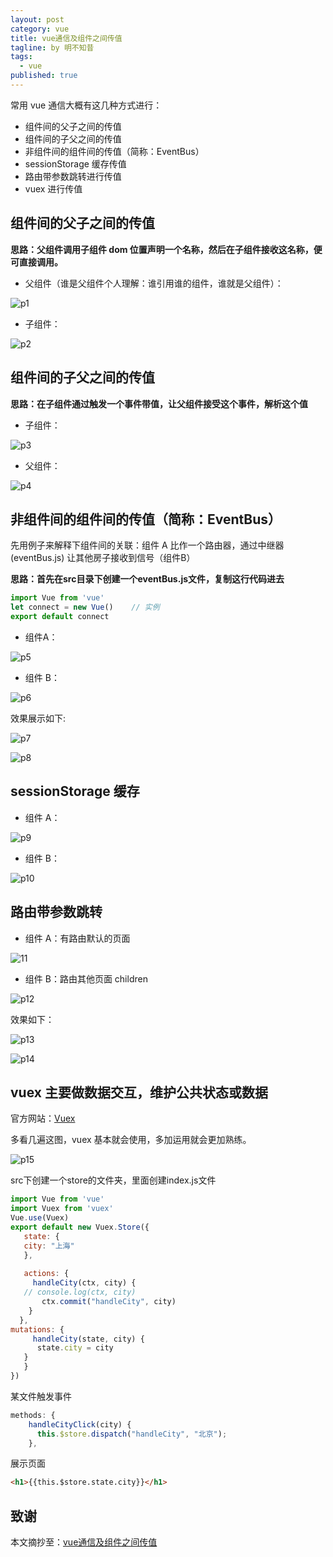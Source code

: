 ```yaml
---
layout: post
category: vue
title: vue通信及组件之间传值
tagline: by 明不知昔
tags: 
  - vue
published: true
---
```


常用 vue 通信大概有这几种方式进行：

- 组件间的父子之间的传值
- 组件间的子父之间的传值
- 非组件间的组件间的传值（简称：EventBus）
- sessionStorage 缓存传值
- 路由带参数跳转进行传值
- vuex 进行传值

<!--more-->

##  组件间的父子之间的传值

**思路：父组件调用子组件 dom 位置声明一个名称，然后在子组件接收这名称，便可直接调用。**

- 父组件（谁是父组件个人理解：谁引用谁的组件，谁就是父组件）：

![p1](https://camo.githubusercontent.com/26efadf3709bf05d062a790d02a8f31b89b96956/68747470733a2f2f75706c6f61642d696d616765732e6a69616e7368752e696f2f75706c6f61645f696d616765732f363230363931312d623332323530363632333533643435632e706e673f696d6167654d6f6772322f6175746f2d6f7269656e742f7374726970253743696d61676556696577322f322f772f31323430)

- 子组件：

![p2](https://camo.githubusercontent.com/54e8d2819fd0b54b8671df94969cd12b8a6937b0/68747470733a2f2f75706c6f61642d696d616765732e6a69616e7368752e696f2f75706c6f61645f696d616765732f363230363931312d333837363963363235363665386662352e706e673f696d6167654d6f6772322f6175746f2d6f7269656e742f7374726970253743696d61676556696577322f322f772f31323430)



## 组件间的子父之间的传值

**思路：在子组件通过触发一个事件带值，让父组件接受这个事件，解析这个值**

- 子组件：

![p3](https://camo.githubusercontent.com/3c3bfbaa2ea0e746a508b89bf455f83bef5ad316/68747470733a2f2f75706c6f61642d696d616765732e6a69616e7368752e696f2f75706c6f61645f696d616765732f363230363931312d353638643934306335376666373063312e706e673f696d6167654d6f6772322f6175746f2d6f7269656e742f7374726970253743696d61676556696577322f322f772f31323430)

- 父组件：

![p4](https://camo.githubusercontent.com/c859749eec1c72eedaaca0607b162fbdc07c4938/68747470733a2f2f75706c6f61642d696d616765732e6a69616e7368752e696f2f75706c6f61645f696d616765732f363230363931312d343964653533376232656662376536342e706e673f696d6167654d6f6772322f6175746f2d6f7269656e742f7374726970253743696d61676556696577322f322f772f31323430)



## 非组件间的组件间的传值（简称：EventBus）

先用例子来解释下组件间的关联：组件 A 比作一个路由器，通过中继器 (eventBus.js) 让其他房子接收到信号（组件B）

**思路：首先在src目录下创建一个eventBus.js文件，复制这行代码进去**

``` js
import Vue from 'vue'
let connect = new Vue()    // 实例
export default connect
```

- 组件A：

![p5](https://camo.githubusercontent.com/94bc2eae2240d26d3b1273a4fc23241925cf3e62/68747470733a2f2f75706c6f61642d696d616765732e6a69616e7368752e696f2f75706c6f61645f696d616765732f363230363931312d326361313836323030346532663234662e706e673f696d6167654d6f6772322f6175746f2d6f7269656e742f7374726970253743696d61676556696577322f322f772f31323430)

- 组件 B：

![p6](https://camo.githubusercontent.com/2f6fa3509bfd99e936207e5460407198cc3804c9/68747470733a2f2f75706c6f61642d696d616765732e6a69616e7368752e696f2f75706c6f61645f696d616765732f363230363931312d343632623764373161326562383232362e706e673f696d6167654d6f6772322f6175746f2d6f7269656e742f7374726970253743696d61676556696577322f322f772f31323430)

效果展示如下:

![p7](https://camo.githubusercontent.com/fffa910ca560c667f3e99efb5f0ac22bc3e06dda/68747470733a2f2f75706c6f61642d696d616765732e6a69616e7368752e696f2f75706c6f61645f696d616765732f363230363931312d376230306462306533333436383137312e706e673f696d6167654d6f6772322f6175746f2d6f7269656e742f7374726970253743696d61676556696577322f322f772f31323430)

![p8](https://camo.githubusercontent.com/0e1d5d644da09ae76bd0750cac70d42cf08229c8/68747470733a2f2f75706c6f61642d696d616765732e6a69616e7368752e696f2f75706c6f61645f696d616765732f363230363931312d313165353738653733663031626632332e706e673f696d6167654d6f6772322f6175746f2d6f7269656e742f7374726970253743696d61676556696577322f322f772f31323430)



## sessionStorage 缓存

- 组件 A：

![p9](https://camo.githubusercontent.com/40da530008278a537d9c3d67196b066d2d23114f/68747470733a2f2f75706c6f61642d696d616765732e6a69616e7368752e696f2f75706c6f61645f696d616765732f363230363931312d386531386139653965306334333030382e706e673f696d6167654d6f6772322f6175746f2d6f7269656e742f7374726970253743696d61676556696577322f322f772f31323430)

- 组件 B：

![p10](https://camo.githubusercontent.com/f02c6a48a94850d083fca9e48594e50850b78c1e/68747470733a2f2f75706c6f61642d696d616765732e6a69616e7368752e696f2f75706c6f61645f696d616765732f363230363931312d636638356638376239326539386566392e706e673f696d6167654d6f6772322f6175746f2d6f7269656e742f7374726970253743696d61676556696577322f322f772f31323430)



## 路由带参数跳转
- 组件 A：有路由默认的页面

![11](https://camo.githubusercontent.com/a240c0d90dbe0fe999f7c66348e47b9377c0d9eb/68747470733a2f2f75706c6f61642d696d616765732e6a69616e7368752e696f2f75706c6f61645f696d616765732f363230363931312d316562333030353734393534623564372e706e673f696d6167654d6f6772322f6175746f2d6f7269656e742f7374726970253743696d61676556696577322f322f772f31323430)

- 组件 B：路由其他页面 children

![p12](https://camo.githubusercontent.com/bb2590cd81f9e826fd05745f1e0a92530741371f/68747470733a2f2f75706c6f61642d696d616765732e6a69616e7368752e696f2f75706c6f61645f696d616765732f363230363931312d663161383934643364643937333639342e706e673f696d6167654d6f6772322f6175746f2d6f7269656e742f7374726970253743696d61676556696577322f322f772f31323430)

效果如下：

![p13](https://camo.githubusercontent.com/6efadd538fe3863d4ec5a3f836c27d3ca77b229e/68747470733a2f2f75706c6f61642d696d616765732e6a69616e7368752e696f2f75706c6f61645f696d616765732f363230363931312d636233313834653530666432373133662e706e673f696d6167654d6f6772322f6175746f2d6f7269656e742f7374726970253743696d61676556696577322f322f772f31323430)

![p14](https://camo.githubusercontent.com/dc7016bf225f37c9b45b81ed0673ed5f316a7040/68747470733a2f2f75706c6f61642d696d616765732e6a69616e7368752e696f2f75706c6f61645f696d616765732f363230363931312d646263343434383030653031353131612e706e673f696d6167654d6f6772322f6175746f2d6f7269656e742f7374726970253743696d61676556696577322f322f772f31323430)



## vuex 主要做数据交互，维护公共状态或数据

官方网站：[Vuex](https://vuex.vuejs.org/zh/)

多看几遍这图，vuex 基本就会使用，多加运用就会更加熟练。

![p15](https://vuex.vuejs.org/vuex.png)

src下创建一个store的文件夹，里面创建index.js文件

``` js
import Vue from 'vue'
import Vuex from 'vuex'
Vue.use(Vuex)
export default new Vuex.Store({
   state: {
   city: "上海"
   },
 
   actions: {
     handleCity(ctx, city) {
   // console.log(ctx, city)
       ctx.commit("handleCity", city)
    }
  },
mutations: {
     handleCity(state, city) {
      state.city = city
   }
   }
})
```

某文件触发事件

``` js
methods: {
    handleCityClick(city) {
      this.$store.dispatch("handleCity", "北京");
    },
```

展示页面

``` html
<h1>{{this.$store.state.city}}</h1>
```



## 致谢

本文摘抄至：[vue通信及组件之间传值](https://blog.csdn.net/weihaifeng163/article/details/88338822)